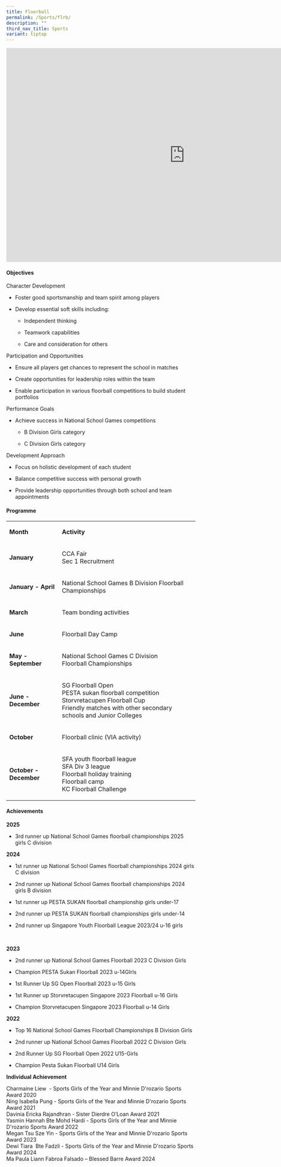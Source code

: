 ```yaml
---
title: Floorball
permalink: /Sports/flrb/
description: ""
third_nav_title: Sports
variant: tiptap
---
```

<div class="iframe-wrapper">
<iframe height="569" width="950" allowfullscreen="true" frameborder="0" src="https://docs.google.com/presentation/d/e/2PACX-1vS5ti9x7jTn18ToPumkEL7_ov7N95g9_GE47qGR6wkL3HENcUxUd8iULFpMuWrBm2UyxkoJGYKxmh4a/pubembed?start=true&amp;loop=true&amp;delayms=3000"></iframe>
</div>
<h4><strong>Objectives</strong></h4>
<p>Character Development</p>
<ul>
<li>
<p>Foster good sportsmanship and team spirit among players</p>
</li>
<li>
<p>Develop essential soft skills including:</p>
<ul>
<li>
<p>Independent thinking</p>
</li>
<li>
<p>Teamwork capabilities</p>
</li>
<li>
<p>Care and consideration for others</p>
</li>
</ul>
</li>
</ul>
<p>Participation and Opportunities</p>
<ul>
<li>
<p>Ensure all players get chances to represent the school in matches</p>
</li>
<li>
<p>Create opportunities for leadership roles within the team</p>
</li>
<li>
<p>Enable participation in various floorball competitions to build student
portfolios</p>
</li>
</ul>
<p>Performance Goals</p>
<ul>
<li>
<p>Achieve success in National School Games competitions</p>
<ul>
<li>
<p>B Division Girls category</p>
</li>
<li>
<p>C Division Girls category</p>
</li>
</ul>
</li>
</ul>
<p>Development Approach</p>
<ul>
<li>
<p>Focus on holistic development of each student</p>
</li>
<li>
<p>Balance competitive success with personal growth</p>
</li>
<li>
<p>Provide leadership opportunities through both school and team appointments</p>
</li>
</ul>
<h4>Programme</h4>
<table style="minWidth: 50px">
<colgroup>
<col>
<col>
</colgroup>
<tbody>
<tr>
<td rowspan="1" colspan="1">
<p><strong>Month</strong>
</p>
</td>
<td rowspan="1" colspan="1">
<p><strong>Activity</strong>
</p>
</td>
</tr>
<tr>
<td rowspan="1" colspan="1">
<p><strong>January</strong>
</p>
</td>
<td rowspan="1" colspan="1">
<p>CCA Fair
<br>Sec 1 Recruitment</p>
</td>
</tr>
<tr>
<td rowspan="1" colspan="1">
<p><strong>January - April</strong>
</p>
</td>
<td rowspan="1" colspan="1">
<p>National School Games B Division Floorball Championships</p>
</td>
</tr>
<tr>
<td rowspan="1" colspan="1">
<p><strong>March</strong>
</p>
</td>
<td rowspan="1" colspan="1">
<p>Team bonding activities</p>
</td>
</tr>
<tr>
<td rowspan="1" colspan="1">
<p><strong>June</strong>
</p>
</td>
<td rowspan="1" colspan="1">
<p>Floorball Day Camp</p>
</td>
</tr>
<tr>
<td rowspan="1" colspan="1">
<p><strong>May - September</strong>
</p>
</td>
<td rowspan="1" colspan="1">
<p>National School Games C Division Floorball&nbsp;Championships</p>
</td>
</tr>
<tr>
<td rowspan="1" colspan="1">
<p><strong>June - December</strong>
</p>
</td>
<td rowspan="1" colspan="1">
<p>SG Floorball Open
<br>PESTA sukan floorball competition
<br>Storvretacupen Floorball Cup
<br>Friendly matches with other secondary schools and&nbsp;Junior Colleges</p>
</td>
</tr>
<tr>
<td rowspan="1" colspan="1">
<p><strong>October</strong>
</p>
</td>
<td rowspan="1" colspan="1">
<p>Floorball clinic (VIA activity)</p>
</td>
</tr>
<tr>
<td rowspan="1" colspan="1">
<p><strong>October - December</strong>
</p>
</td>
<td rowspan="1" colspan="1">
<p>SFA youth floorball league
<br>SFA Div 3 league
<br>Floorball holiday training
<br>Floorball camp
<br>KC Floorball Challenge</p>
</td>
</tr>
</tbody>
</table>
<h4><strong>Achievements</strong></h4>
<p><strong>2025</strong>
</p>
<ul>
<li>
<p>3rd runner up National School Games floorball championships 2025 girls
C division</p>
</li>
</ul>
<p></p>
<p><strong>2024</strong>
</p>
<ul>
<li>
<p>1st runner up National School Games floorball championships 2024 girls
C division</p>
</li>
<li>
<p>2nd runner up National School Games floorball championships 2024 girls
B division</p>
</li>
<li>
<p>1st runner up PESTA SUKAN floorball championship girls under-17</p>
</li>
<li>
<p>2nd runner up PESTA SUKAN floorball championships girls under-14</p>
</li>
<li>
<p>2nd runner up Singapore Youth Floorball League 2023/24 u-16 girls</p>
</li>
</ul>
<p>
<br>
</p>
<p><strong>2023</strong>
</p>
<ul>
<li>
<p>2nd runner up National School Games Floorball 2023 C Division Girls</p>
</li>
<li>
<p>Champion PESTA Sukan Floorball 2023 u-14GIrls</p>
</li>
<li>
<p>1st Runner Up SG Open Floorball 2023 u-15 Girls&nbsp;</p>
</li>
<li>
<p>1st Runner up Storvretacupen Singapore 2023 Floorball u-16 Girls</p>
</li>
<li>
<p>Champion Storvretacupen Singapore 2023 Floorball u-14 Girls</p>
</li>
</ul>
<p></p>
<p><strong>2022</strong>
</p>
<ul>
<li>
<p>Top 16 National School Games Floorball Championships B Division Girls</p>
</li>
<li>
<p>2nd runner up National School Games Floorball 2022 C Division Girls</p>
</li>
<li>
<p>2nd Runner Up SG Floorball Open 2022 U15-Girls</p>
</li>
<li>
<p>Champion Pesta Sukan Floorball U14 Girls&nbsp;</p>
<p></p>
</li>
</ul>
<p><strong>Individual Achievement</strong>
</p>
<p>Charmaine Liew&nbsp; - Sports Girls of the Year and Minnie D'rozario Sports
Award 2020
<br>Ning Isabella Pung - Sports Girls of the Year and Minnie D'rozario Sports
Award 2021
<br>Davinia Ericka Rajandhran -<strong> </strong>Sister Dierdre O’Loan Award
2021
<br>Yasmin Hannah Bte Mohd Hardi - Sports Girls of the Year and Minnie D'rozario
Sports Award 2022
<br>Megan Tsu Sze Yin - Sports Girls of the Year and Minnie D'rozario Sports
Award 2023
<br>Dewi Tiara&nbsp; Bte Fadzli - Sports Girls of the Year and Minnie D'rozario
Sports Award 2024
<br>Ma Paula Liann Fabroa Falsado – Blessed Barre Award 2024</p>
<p>
<br>
</p>